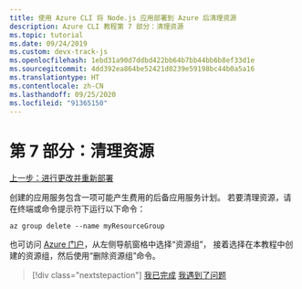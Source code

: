 ```yaml
---
title: 使用 Azure CLI 将 Node.js 应用部署到 Azure 后清理资源
description: Azure CLI 教程第 7 部分：清理资源
ms.topic: tutorial
ms.date: 09/24/2019
ms.custom: devx-track-js
ms.openlocfilehash: 1ebd31a90d7ddbd422bb64b7bb44bb6b8ef33d1e
ms.sourcegitcommit: 4dd392ea864be52421d0239e59198bc44b0a5a16
ms.translationtype: HT
ms.contentlocale: zh-CN
ms.lasthandoff: 09/25/2020
ms.locfileid: "91365150"
---
```

# <a name="part-7-clean-up-resources"></a>第 7 部分：清理资源

[上一步：进行更改并重新部署](tutorial-vscode-docker-node-06.md)

创建的应用服务包含一项可能产生费用的后备应用服务计划。 若要清理资源，请在终端或命令提示符下运行以下命令：

```azurecli
az group delete --name myResourceGroup
```

也可访问 [Azure 门户](https://portal.azure.com)，从左侧导航窗格中选择“资源组”，  接着选择在本教程中创建的资源组，然后使用“删除资源组”命令。 

> [!div class="nextstepaction"]
> [我已完成](node-howto-deploy-web-app.md) [我遇到了问题](https://www.research.net/r/PWZWZ52?tutorial=node-deployment&step=clean-up-resources)
